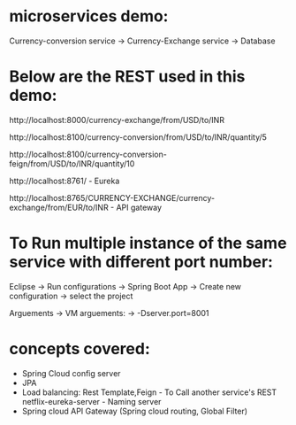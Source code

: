 # microservices demo:

Currency-conversion service -> Currency-Exchange service -> Database

Below are the REST used in this demo:
====================================
http://localhost:8000/currency-exchange/from/USD/to/INR

http://localhost:8100/currency-conversion/from/USD/to/INR/quantity/5

http://localhost:8100/currency-conversion-feign/from/USD/to/INR/quantity/10

http://localhost:8761/ - Eureka

http://localhost:8765/CURRENCY-EXCHANGE/currency-exchange/from/EUR/to/INR  - API gateway


To Run multiple instance of the same service with different port number:
========================================================================

Eclipse -> Run configurations -> Spring Boot App -> Create new configuration -> select the project

Arguements -> VM arguements: -> -Dserver.port=8001 

concepts covered: 
================
- Spring Cloud config server
- JPA
- Load balancing:
	Rest Template,Feign - To Call another service's REST
	netflix-eureka-server - Naming server
- Spring cloud API Gateway (Spring cloud routing, Global Filter)
